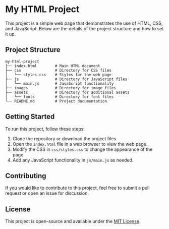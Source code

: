 # My HTML Project

This project is a simple web page that demonstrates the use of HTML, CSS, and JavaScript. Below are the details of the project structure and how to set it up.

## Project Structure

```
my-html-project
├── index.html        # Main HTML document
├── css               # Directory for CSS files
│   └── styles.css    # Styles for the web page
├── js                # Directory for JavaScript files
│   └── main.js       # JavaScript functionality
├── images            # Directory for image files
├── assets            # Directory for additional assets
│   └── fonts         # Directory for font files
└── README.md         # Project documentation
```

## Getting Started

To run this project, follow these steps:

1. Clone the repository or download the project files.
2. Open the `index.html` file in a web browser to view the web page.
3. Modify the CSS in `css/styles.css` to change the appearance of the page.
4. Add any JavaScript functionality in `js/main.js` as needed.

## Contributing

If you would like to contribute to this project, feel free to submit a pull request or open an issue for discussion.

## License

This project is open-source and available under the [MIT License](LICENSE).